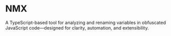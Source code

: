 # NMX

A TypeScript-based tool for analyzing and renaming variables in obfuscated JavaScript code—designed for clarity, automation, and extensibility.
